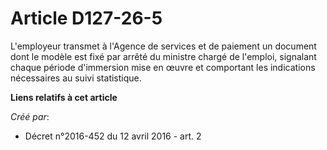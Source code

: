 # Article D127-26-5

L'employeur transmet à l'Agence de services et de paiement un document dont le modèle est fixé par arrêté du ministre chargé
de l'emploi, signalant chaque période d'immersion mise en œuvre et comportant les indications nécessaires au suivi
statistique.

**Liens relatifs à cet article**

_Créé par_:

  - Décret n°2016-452 du 12 avril 2016 - art. 2

